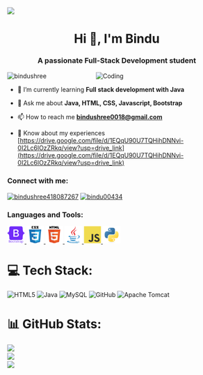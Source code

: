 <img align="center" width="1000" src="https://user-images.githubusercontent.com/74038190/212750155-3ceddfbd-19d3-40a3-87af-8d329c8323c4.gif">
<h1 align="center">Hi 👋, I'm Bindu</h1>
<h3 align="center">A passionate Full-Stack Development student</h3>

<img align="right" alt="Coding" width="300" src="https://encrypted-tbn0.gstatic.com/images?q=tbn:ANd9GcSiPRKxBOAMXwcU-xN-K7d-II-ZZBiP0nHUrg&s">

<p align="left"> <img src="https://komarev.com/ghpvc/?username=bindushree&label=Profile%20views&color=0e75b6&style=flat" alt="bindushree" /> </p>

- 🌱 I’m currently learning **Full stack development with Java**

- 💬 Ask me about **Java, HTML, CSS, Javascript, Bootstrap**

- 📫 How to reach me **bindushree0018@gmail.com**

- 📄 Know about my experiences [https://drive.google.com/file/d/1EQqU90U7TQHihDNNvi-0I2Lc6lOzZRkq/view?usp=drive_link](https://drive.google.com/file/d/1EQqU90U7TQHihDNNvi-0I2Lc6lOzZRkq/view?usp=drive_link)

<h3 align="left">Connect with me:</h3>
<p align="left">
<a href="https://linkedin.com/in/bindushree418087267" target="blank"><img align="center" src="https://raw.githubusercontent.com/rahuldkjain/github-profile-readme-generator/master/src/images/icons/Social/linked-in-alt.svg" alt="bindushree418087267" height="30" width="40" /></a>
<a href="https://instagram.com/bindu00434" target="blank"><img align="center" src="https://raw.githubusercontent.com/rahuldkjain/github-profile-readme-generator/master/src/images/icons/Social/instagram.svg" alt="bindu00434" height="30" width="40" /></a>
</p>

<h3 align="left">Languages and Tools:</h3>
<p align="left"> <a href="https://getbootstrap.com" target="_blank" rel="noreferrer"> <img src="https://raw.githubusercontent.com/devicons/devicon/master/icons/bootstrap/bootstrap-plain-wordmark.svg" alt="bootstrap" width="40" height="40"/> </a> <a href="https://www.w3schools.com/css/" target="_blank" rel="noreferrer"> <img src="https://raw.githubusercontent.com/devicons/devicon/master/icons/css3/css3-original-wordmark.svg" alt="css3" width="40" height="40"/> </a> <a href="https://www.w3.org/html/" target="_blank" rel="noreferrer"> <img src="https://raw.githubusercontent.com/devicons/devicon/master/icons/html5/html5-original-wordmark.svg" alt="html5" width="40" height="40"/> </a> <a href="https://www.java.com" target="_blank" rel="noreferrer"> <img src="https://raw.githubusercontent.com/devicons/devicon/master/icons/java/java-original.svg" alt="java" width="40" height="40"/> </a> <a href="https://developer.mozilla.org/en-US/docs/Web/JavaScript" target="_blank" rel="noreferrer"> <img src="https://raw.githubusercontent.com/devicons/devicon/master/icons/javascript/javascript-original.svg" alt="javascript" width="40" height="40"/> </a> <a href="https://www.python.org" target="_blank" rel="noreferrer"> <img src="https://raw.githubusercontent.com/devicons/devicon/master/icons/python/python-original.svg" alt="python" width="40" height="40"/> </a> </p>

# 💻 Tech Stack:
![HTML5](https://img.shields.io/badge/html5-%23E34F26.svg?style=flat&logo=html5&logoColor=white) ![Java](https://img.shields.io/badge/java-%23ED8B00.svg?style=flat&logo=openjdk&logoColor=white) ![MySQL](https://img.shields.io/badge/mysql-4479A1.svg?style=flat&logo=mysql&logoColor=white) ![GitHub](https://img.shields.io/badge/github-%23121011.svg?style=flat&logo=github&logoColor=white) ![Apache Tomcat](https://img.shields.io/badge/apache%20tomcat-%23F8DC75.svg?style=flat&logo=apache-tomcat&logoColor=black)
# 📊 GitHub Stats:
![](https://github-readme-stats.vercel.app/api?username=lavanya3946&theme=radical&hide_border=false&include_all_commits=false&count_private=false)<br/>
![](https://github-readme-streak-stats.herokuapp.com/?user=lavanya3946&theme=radical&hide_border=false)<br/>
![](https://github-readme-stats.vercel.app/api/top-langs/?username=lavanya3946&theme=radical&hide_border=false&include_all_commits=false&count_private=false&layout=compact)


